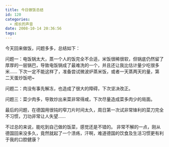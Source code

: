 ```yaml
---
title: 今日做饭总结
id: 120
categories:
  - 成长的声音
date: 2008-10-14 20:36:56
tags:
---
```


今天回来做饭，问题多多，总结如下：

问题一：电饭锅太大，蒸一个人的饭完全不合适，米饭很稀很软，但锅底仍然留了厚厚的一层锅巴，导致电饭锅成了最难洗的一个，并且还让我比估计量少吃很多米…… 下次一定不能这样了，准备尝试微波炉蒸米饭，或者一天蒸两天的量，第二天蛋炒饭吧~

问题二：肉没有事先解冻，也造成了很大的障碍，下次坚决改正。

问题三：菜少肉多，导致炒出来菜非常得咸，下次尽量造成菜多肉少的局面。

最后的问题，在德国用很钝的窄刀片时间太久，周日第一次试非常锋利的菜刀完全不习惯，刀功非常让人失望……

不过总的来说，能吃到自己做的饭菜，感觉还是不错的。
非常不解的一点，刚从德国回来没多久，竟然就起了一个溃疡，汗啊，难道德国的饮食及生活习惯更有利于我的口腔健康？
